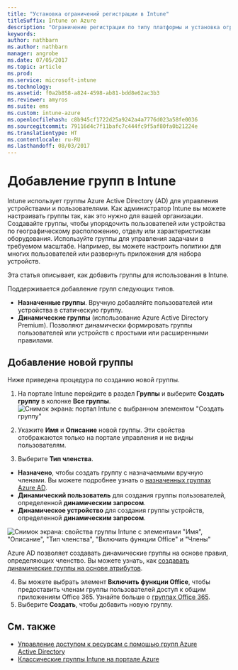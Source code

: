 ```yaml
---
title: "Установка ограничений регистрации в Intune"
titleSuffix: Intune on Azure
description: "Ограничение регистрации по типу платформы и установка ограничения на регистрацию устройств в Intune. \""
keywords: 
author: nathbarn
ms.author: nathbarn
manager: angrobe
ms.date: 07/05/2017
ms.topic: article
ms.prod: 
ms.service: microsoft-intune
ms.technology: 
ms.assetid: f0a2b858-a824-4598-ab81-bdd8e62ac3b3
ms.reviewer: amyros
ms.suite: ems
ms.custom: intune-azure
ms.openlocfilehash: c8b945cf1722d25a9242a4a7776d023a58fe0036
ms.sourcegitcommit: 79116d4c7f11bafc7c444fc9f5af80fa0b21224e
ms.translationtype: HT
ms.contentlocale: ru-RU
ms.lasthandoff: 08/03/2017
---
```

# <a name="add-groups-in-intune"></a>Добавление групп в Intune
Intune использует группы Azure Active Directory (AD) для управления устройствами и пользователями. Как администратор Intune вы можете настраивать группы так, как это нужно для вашей организации. Создавайте группы, чтобы упорядочить пользователей или устройства по географическому расположению, отделу или характеристикам оборудования. Используйте группы для управления задачами в требуемом масштабе. Например, вы можете настроить политики для многих пользователей или развернуть приложения для набора устройств.

Эта статья описывает, как добавить группы для использования в Intune.

Поддерживается добавление групп следующих типов.
- **Назначенные группы**. Вручную добавляйте пользователей или устройства в статическую группу.
- **Динамические группы** (использование Azure Active Directory Premium). Позволяют динамически формировать группы пользователей или устройств с простыми или расширенными правилами.

## <a name="add-a-new-group"></a>Добавление новой группы

Ниже приведена процедура по созданию новой группы.
1. На портале Intune перейдите в раздел **Группы** и выберите **Создать группу** в колонке **Все группы**.
  ![Снимок экрана: портал Intune с выбранном элементом "Создать группу"](./media/groups-add-new.png)
2. Укажите **Имя** и **Описание** новой группы. Эти свойства отображаются только на портале управления и не видны пользователям.

3. Выберите **Тип членства**.
  - **Назначено**, чтобы создать группу с назначаемыми вручную членами. Вы можете подробнее узнать о [назначенных группах Azure AD](https://docs.microsoft.com/azure/active-directory/active-directory-groups-create-azure-portal).
  - **Динамический пользователь** для создания группы пользователей, определенной **динамическим запросом**.
  - **Динамическое устройство** для создания группы устройств, определенной **динамическим запросом**.

  ![Снимок экрана: свойства группы Intune с элементами "Имя", "Описание", "Тип членства", "Включить функции Office" и "Члены"](./media/groups-add-properties.png)

  Azure AD позволяет создавать динамические группы на основе правил, определяющих членство. Вы можете узнать, как [создавать динамические группы на основе атрибутов](https://docs.microsoft.com/azure/active-directory/active-directory-groups-dynamic-membership-azure-portal).

4. Вы можете выбрать элемент **Включить функции Office**, чтобы предоставить членам группы пользователей доступ к общим приложениям Office 365. Узнайте больше о [группах Office 365](https://support.office.com/article/Learn-about-Office-365-groups-b565caa1-5c40-40ef-9915-60fdb2d97fa2).
5. Выберите **Создать**, чтобы добавить новую группу.

## <a name="see-also"></a>См. также
- [Управление доступом к ресурсам с помощью групп Azure Active Directory](https://docs.microsoft.com/azure/active-directory/active-directory-manage-groups)
- [Классические группы Intune на портале Azure](groups-get-started.md)

